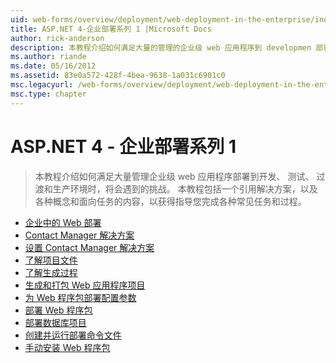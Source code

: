 ```yaml
---
uid: web-forms/overview/deployment/web-deployment-in-the-enterprise/index
title: ASP.NET 4-企业部署系列 1 |Microsoft Docs
author: rick-anderson
description: 本教程介绍如何满足大量的管理的企业级 web 应用程序到 developmen 部署时，将会遇到的挑战...
ms.author: riande
ms.date: 05/16/2012
ms.assetid: 83e0a572-428f-4bea-9638-1a031c6901c0
msc.legacyurl: /web-forms/overview/deployment/web-deployment-in-the-enterprise
msc.type: chapter
---
```

<a name="aspnet-4---enterprise-deployment-series-1"></a>ASP.NET 4 - 企业部署系列 1
====================
> 本教程介绍如何满足大量管理企业级 web 应用程序部署到开发、 测试、 过渡和生产环境时，将会遇到的挑战。 本教程包括一个引用解决方案，以及各种概念和面向任务的内容，以获得指导您完成各种常见任务和过程。


- [企业中的 Web 部署](web-deployment-in-the-enterprise.md)
- [Contact Manager 解决方案](the-contact-manager-solution.md)
- [设置 Contact Manager 解决方案](setting-up-the-contact-manager-solution.md)
- [了解项目文件](understanding-the-project-file.md)
- [了解生成过程](understanding-the-build-process.md)
- [生成和打包 Web 应用程序项目](building-and-packaging-web-application-projects.md)
- [为 Web 程序包部署配置参数](configuring-parameters-for-web-package-deployment.md)
- [部署 Web 程序包](deploying-web-packages.md)
- [部署数据库项目](deploying-database-projects.md)
- [创建并运行部署命令文件](creating-and-running-a-deployment-command-file.md)
- [手动安装 Web 程序包](manually-installing-web-packages.md)
